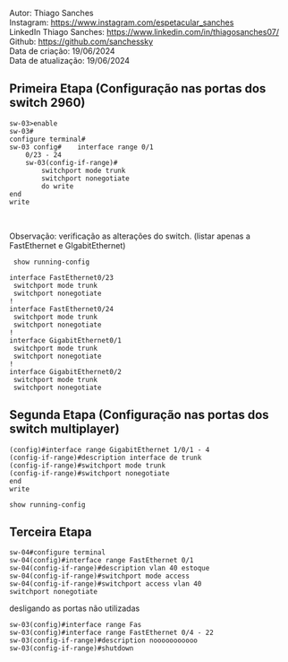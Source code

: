 Autor: Thiago Sanches<br>
Instagram: https://www.instagram.com/espetacular_sanches<br>
LinkedIn Thiago Sanches: https://www.linkedin.com/in/thiagosanches07/<br>
Github: https://github.com/sanchessky<br>
Data de criação: 19/06/2024<br>
Data de atualização: 19/06/2024<br>








## Primeira Etapa (Configuração nas portas dos switch 2960)
    
    
    sw-03>enable 
    sw-03#
    configure terminal# 
    sw-03 config#    interface range 0/1
        0/23 - 24
        sw-03(config-if-range)#
            switchport mode trunk
            switchport nonegotiate
            do write
    end
    write

<br>


Observação: verificação as alterações do switch. (listar apenas a FastEthernet e GIgabitEthernet) <br>


     show running-config
    
    interface FastEthernet0/23
     switchport mode trunk
     switchport nonegotiate
    !
    interface FastEthernet0/24
     switchport mode trunk
     switchport nonegotiate
    !
    interface GigabitEthernet0/1
     switchport mode trunk
     switchport nonegotiate
    !
    interface GigabitEthernet0/2
     switchport mode trunk
     switchport nonegotiate


     
## Segunda Etapa (Configuração nas portas dos switch multiplayer)



    (config)#interface range GigabitEthernet 1/0/1 - 4
    (config-if-range)#description interface de trunk
    (config-if-range)#switchport mode trunk
    (config-if-range)#switchport nonegotiate
    end
    write

    show running-config


## Terceira Etapa 


    sw-04#configure terminal
    sw-04(config)#interface range FastEthernet 0/1
    sw-04(config-if-range)#description vlan 40 estoque
    sw-04(config-if-range)#switchport mode access
    sw-04(config-if-range)#switchport access vlan 40
    switchport nonegotiate





desligando as portas não utilizadas

    sw-03(config)#interface range Fas
    sw-03(config)#interface range FastEthernet 0/4 - 22
    sw-03(config-if-range)#description nooooooooooo
    sw-03(config-if-range)#shutdown
